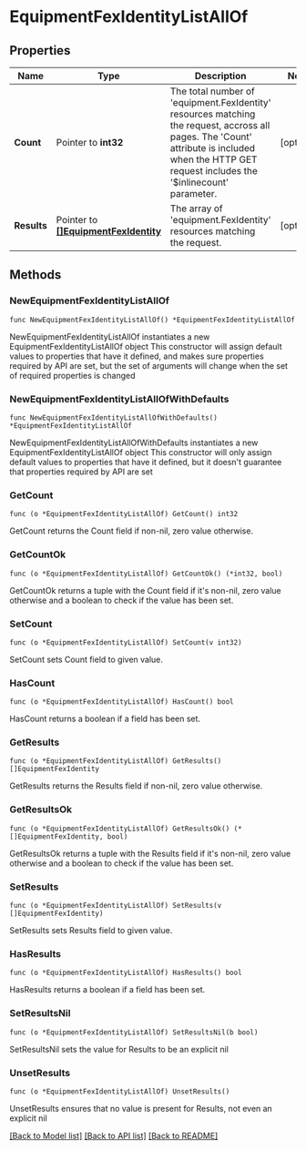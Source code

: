 # EquipmentFexIdentityListAllOf

## Properties

Name | Type | Description | Notes
------------ | ------------- | ------------- | -------------
**Count** | Pointer to **int32** | The total number of &#39;equipment.FexIdentity&#39; resources matching the request, accross all pages. The &#39;Count&#39; attribute is included when the HTTP GET request includes the &#39;$inlinecount&#39; parameter. | [optional] 
**Results** | Pointer to [**[]EquipmentFexIdentity**](EquipmentFexIdentity.md) | The array of &#39;equipment.FexIdentity&#39; resources matching the request. | [optional] 

## Methods

### NewEquipmentFexIdentityListAllOf

`func NewEquipmentFexIdentityListAllOf() *EquipmentFexIdentityListAllOf`

NewEquipmentFexIdentityListAllOf instantiates a new EquipmentFexIdentityListAllOf object
This constructor will assign default values to properties that have it defined,
and makes sure properties required by API are set, but the set of arguments
will change when the set of required properties is changed

### NewEquipmentFexIdentityListAllOfWithDefaults

`func NewEquipmentFexIdentityListAllOfWithDefaults() *EquipmentFexIdentityListAllOf`

NewEquipmentFexIdentityListAllOfWithDefaults instantiates a new EquipmentFexIdentityListAllOf object
This constructor will only assign default values to properties that have it defined,
but it doesn't guarantee that properties required by API are set

### GetCount

`func (o *EquipmentFexIdentityListAllOf) GetCount() int32`

GetCount returns the Count field if non-nil, zero value otherwise.

### GetCountOk

`func (o *EquipmentFexIdentityListAllOf) GetCountOk() (*int32, bool)`

GetCountOk returns a tuple with the Count field if it's non-nil, zero value otherwise
and a boolean to check if the value has been set.

### SetCount

`func (o *EquipmentFexIdentityListAllOf) SetCount(v int32)`

SetCount sets Count field to given value.

### HasCount

`func (o *EquipmentFexIdentityListAllOf) HasCount() bool`

HasCount returns a boolean if a field has been set.

### GetResults

`func (o *EquipmentFexIdentityListAllOf) GetResults() []EquipmentFexIdentity`

GetResults returns the Results field if non-nil, zero value otherwise.

### GetResultsOk

`func (o *EquipmentFexIdentityListAllOf) GetResultsOk() (*[]EquipmentFexIdentity, bool)`

GetResultsOk returns a tuple with the Results field if it's non-nil, zero value otherwise
and a boolean to check if the value has been set.

### SetResults

`func (o *EquipmentFexIdentityListAllOf) SetResults(v []EquipmentFexIdentity)`

SetResults sets Results field to given value.

### HasResults

`func (o *EquipmentFexIdentityListAllOf) HasResults() bool`

HasResults returns a boolean if a field has been set.

### SetResultsNil

`func (o *EquipmentFexIdentityListAllOf) SetResultsNil(b bool)`

 SetResultsNil sets the value for Results to be an explicit nil

### UnsetResults
`func (o *EquipmentFexIdentityListAllOf) UnsetResults()`

UnsetResults ensures that no value is present for Results, not even an explicit nil

[[Back to Model list]](../README.md#documentation-for-models) [[Back to API list]](../README.md#documentation-for-api-endpoints) [[Back to README]](../README.md)


